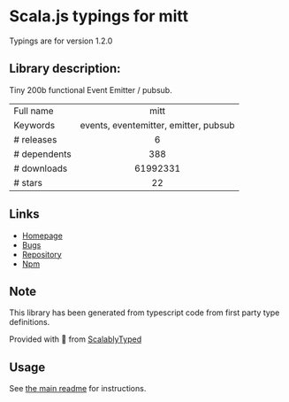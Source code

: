 
# Scala.js typings for mitt

Typings are for version 1.2.0

## Library description:
Tiny 200b functional Event Emitter / pubsub.

|                    |                 |
| ------------------ | :-------------: |
| Full name          | mitt |
| Keywords           | events, eventemitter, emitter, pubsub |
| # releases         | 6 |
| # dependents       | 388 |
| # downloads        | 61992331 |
| # stars            | 22 |

## Links
- [Homepage](https://github.com/developit/mitt)
- [Bugs](https://github.com/developit/mitt/issues)
- [Repository](https://github.com/developit/mitt)
- [Npm](https://www.npmjs.com/package/mitt)
    


## Note
This library has been generated from typescript code from first party type definitions.

Provided with :purple_heart: from [ScalablyTyped](https://github.com/oyvindberg/ScalablyTyped)

## Usage
See [the main readme](../../readme.md) for instructions.


